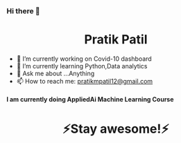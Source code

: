 ### Hi there 👋

<h1 align="center">Pratik Patil</h1>



- 🔭 I’m currently working on Covid-10 dashboard
- 🌱 I’m currently learning Python,Data analytics
- 💬 Ask me about ...Anything
- 📫 How to reach me: pratikmpatil12@gmail.com


<h4>I am currently doing AppliedAi Machine Learning Course</h4>
<h1 align="center">⚡️Stay awesome!⚡️</h1>
